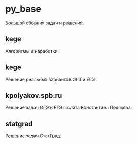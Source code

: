 # py_base
Большой сборник задач и решений.

## kege
Алгоритмы и наработки

## kege
Решение реальных вариантов ОГЭ и ЕГЭ

## kpolyakov.spb.ru
Решение задач ОГЭ и ЕГЭ с сайта Константина Полякова.

## statgrad
Решение задач СтатГрад.

